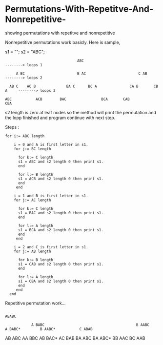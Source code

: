 # Permutations-With-Repetitve-And-Nonrepetitive-
showing permutations with repetitve and nonrepetitive

Nonrepetitive permutations work basicly. Here is sample,

s1 = "";
s2 = "ABC";

                                     ABC                                         --------> loops 1

         A BC                        B AC                        C AB            --------> loops 2

      AB C    AC B              BA C      BC A               CA B       CB A     --------> loops 3

    ABC           ACB        BAC                BCA       CAB               CBA   
  s2 length is zero at leaf nodes so the method will print the permutation and the lopp finished and program continue with next step.
                                                                                        
                                                                                        
Steps : 

    for i:= ABC length
    
        i = 0 and A is first letter in s1.
        for j:= BC length
      
          for k:= C length
          s1 = ABC and s2 length 0 then print s1.
          end
      
          for l:= B length
          s1 = ACB and s2 length 0 then print s1.
          end
         end  
  
        i = 1 and B is first letter in s1.
        for j:= AC length
  
          for k:= C length
          s1 = BAC and s2 length 0 then print s1.
          end
      
          for l:= A length
          s1 = BCA and s2 length 0 then print s1.
          end
         end 
   
        i = 2 and C is first letter in s1.
        for j:= AB length
      
          for k:= B length
          s1 = CAB and s2 length 0 then print s1.
          end
      
          for l:= A length
          s1 = CBA and s2 length 0 then print s1.
          end
         end
      end   
    
    
    
 Repetitive permutation work...
    
    
                                                                        ABABC                                        
          
                A BABC                                          B AABC                      A BABC*         B AABC*           C ABAB 

  AB ABC    AA BBC   AB BAC*   AC BAB         BA ABC     BA ABC*     BB AAC    BC AAB                                         

                        
    
    
    
    
    
